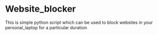 # Website_blocker
This is simple python script which can be used to block websites in your personal_laptop for a particular duration 
